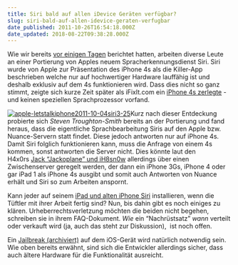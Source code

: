 ```yaml
---
title: Siri bald auf allen iDevice Geräten verfügbar?
slug: siri-bald-auf-allen-idevice-geraten-verfugbar
date_published: 2011-10-26T16:54:18.000Z
date_updated: 2018-08-22T09:38:28.000Z
---
```


Wie wir bereits [vor einigen Tagen](__GHOST_URL__/siri-auch-auf-dem-iphone-4-moglich/) berichtet hatten, arbeiten diverse Leute an einer Portierung von Apples neuem Spracherkennungsdienst Siri. Siri wurde von Apple zur Präsentation des iPhone 4s als die Killer-App beschrieben welche nur auf hochwertiger Hardware lauffähig ist und deshalb exklusiv auf dem 4s funktionieren wird. Dass dies nicht so ganz stimmt, zeigte sich kurze Zeit später als iFixIt.com ein [iPhone 4s zerlegte](__GHOST_URL__/iphone-4s-nackig/) - und keinen speziellen Sprachprozessor vorfand.

[![apple-letstalkiphone2011-10-04siri3-25](//picdump.thafaker.de/2011/10/apple-letstalkiphone2011-10-04siri3-25-125x125.jpg)](http://picdump.thafaker.de/2011/10/apple-letstalkiphone2011-10-04siri3-25.jpg)Kurz nach dieser Entdeckung probierte sich *Steven Troughton-Smith* bereits an der Portierung und fand heraus, dass die eigentliche Sprachbearbeitung Siris auf den Apple bzw. Nuance-Servern statt findet. Diese jedoch antworten nur auf iPhone 4s. Damit Siri folglich funktionieren kann, muss die Anfrage von einem 4s kommen, sonst antworten die Server nicht. Dies könnte laut den H4x0rs [Jack “Jackoplane” und iH8sn0w](https://docs.google.com/document/d/1E08VtlshJszyPfyubUlJ_4-_BFlog0Elcv0TN1Wmi0A/edit?hl=en_GB&amp;pli=1) allerdings über einen Zwischenserver geregelt werden, der dann ein iPhone 3Gs, iPhone 4 oder gar iPad 1 als iPhone 4s ausgibt und somit auch Antworten von Nuance erhält und Siri so zum Arbeiten anspornt.

Kann jeder auf seinem [iPad und alten iPhone Siri](https://docs.google.com/document/d/1E08VtlshJszyPfyubUlJ_4-_BFlog0Elcv0TN1Wmi0A/edit?hl=en_GB&amp;pli=1) installieren, wenn die Tüftler mit ihrer Arbeit fertig sind? Nun, bis dahin gibt es noch einiges zu klären. Urheberrechtsverletzung möchten die beiden nicht begehen, schreiben sie in ihrem FAQ-Dokument. *Wie* ein “Nachrüstsatz” *wann* verteilt oder verkauft wird (ja, auch das steht zur Diskussion),  ist noch offen.

Ein [Jailbreak (archiviert)](http://web.archive.org/web/20110918200244/http://thafaker.de:80/jailbreak-unlock-status/) auf dem iOS-Gerät wird natürlich notwendig sein. Wie oben bereits erwähnt, sind sich die Entwickler allerdings sicher, dass auch ältere Hardware für die Funktionalität ausreicht.
